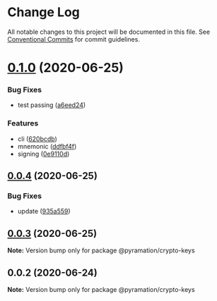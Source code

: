 # Change Log

All notable changes to this project will be documented in this file.
See [Conventional Commits](https://conventionalcommits.org) for commit guidelines.

# [0.1.0](https://github.com/pyramation/crypto/compare/@pyramation/crypto-keys@0.0.4...@pyramation/crypto-keys@0.1.0) (2020-06-25)


### Bug Fixes

* test passing ([a6eed24](https://github.com/pyramation/crypto/commit/a6eed24637a400ae98559c6ac8d3b632e83b0a03))


### Features

* cli ([620bcdb](https://github.com/pyramation/crypto/commit/620bcdbc868cda146b156e311c7c4f7d19d4669d))
* mnemonic ([ddfbf4f](https://github.com/pyramation/crypto/commit/ddfbf4f58d8ae84fa559a8eb29294c4cdb5be4aa))
* signing ([0e9110d](https://github.com/pyramation/crypto/commit/0e9110d09ca50c2001963f76cbcad1c86ba4a799))





## [0.0.4](https://github.com/pyramation/crypto/compare/@pyramation/crypto-keys@0.0.3...@pyramation/crypto-keys@0.0.4) (2020-06-25)


### Bug Fixes

* update ([935a559](https://github.com/pyramation/crypto/commit/935a5596a12f9b044883a4c5a327f6aa933176b3))





## [0.0.3](https://github.com/pyramation/crypto/compare/@pyramation/crypto-keys@0.0.2...@pyramation/crypto-keys@0.0.3) (2020-06-25)

**Note:** Version bump only for package @pyramation/crypto-keys





## 0.0.2 (2020-06-24)

**Note:** Version bump only for package @pyramation/crypto-keys
